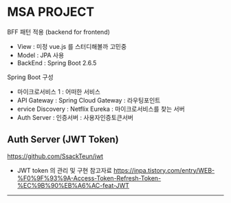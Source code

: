 # MSA PROJECT
BFF 패턴 적용 (backend for frontend)

- View : 미정 vue.js 를 스터디해볼까 고민중
- Model : JPA 사용
- BackEnd : Spring Boot 2.6.5

Spring Boot 구성

- 마이크로서비스 1 : 어떠한 서비스
- API Gateway : Spring Cloud Gateway : 라우팅포인트
- ervice Discovery : Netflix Eureka : 마이크로서비스를 찾는 서버
- Auth Server : 인증서버 : 사용자인증토큰서버

Auth Server (JWT Token)
---
https://github.com/SsackTeun/jwt

- JWT token 의 관리 및 구현 참고자료
  https://inpa.tistory.com/entry/WEB-%F0%9F%93%9A-Access-Token-Refresh-Token-%EC%9B%90%EB%A6%AC-feat-JWT

---
